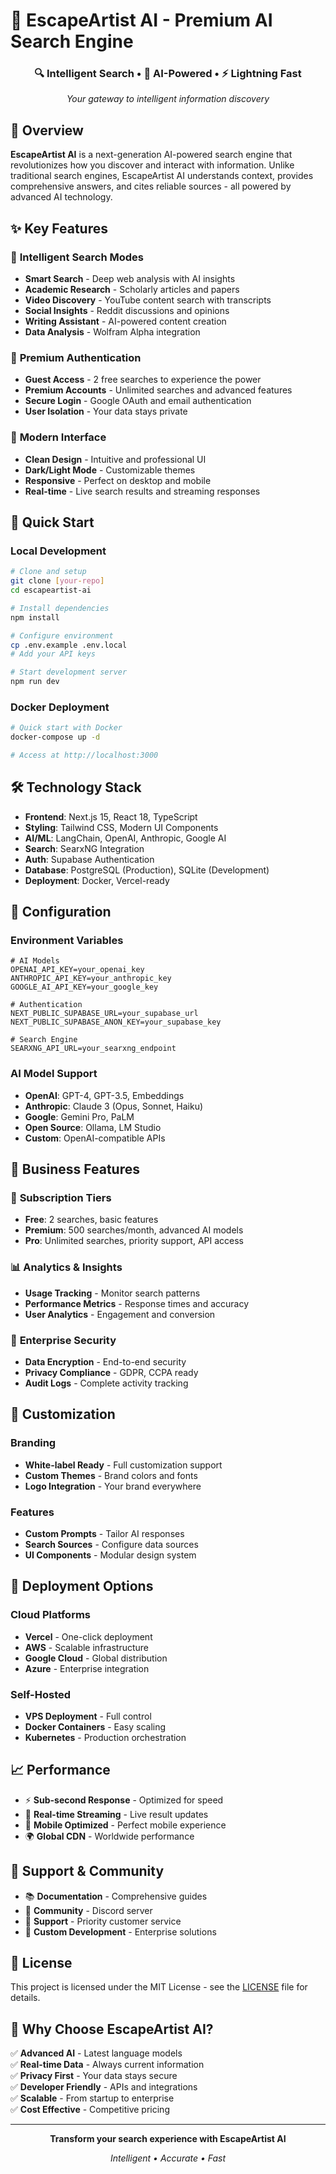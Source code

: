 # 🚀 EscapeArtist AI - Premium AI Search Engine

<div align="center">
  <h3>🔍 Intelligent Search • 🤖 AI-Powered • ⚡ Lightning Fast</h3>
  <p><em>Your gateway to intelligent information discovery</em></p>
</div>

## 🌟 Overview

**EscapeArtist AI** is a next-generation AI-powered search engine that revolutionizes how you discover and interact with information. Unlike traditional search engines, EscapeArtist AI understands context, provides comprehensive answers, and cites reliable sources - all powered by advanced AI technology.

## ✨ Key Features

### 🎯 **Intelligent Search Modes**
- **Smart Search** - Deep web analysis with AI insights
- **Academic Research** - Scholarly articles and papers
- **Video Discovery** - YouTube content search with transcripts
- **Social Insights** - Reddit discussions and opinions
- **Writing Assistant** - AI-powered content creation
- **Data Analysis** - Wolfram Alpha integration

### 🔐 **Premium Authentication**
- **Guest Access** - 2 free searches to experience the power
- **Premium Accounts** - Unlimited searches and advanced features
- **Secure Login** - Google OAuth and email authentication
- **User Isolation** - Your data stays private

### 🎨 **Modern Interface**
- **Clean Design** - Intuitive and professional UI
- **Dark/Light Mode** - Customizable themes
- **Responsive** - Perfect on desktop and mobile
- **Real-time** - Live search results and streaming responses

## 🚀 Quick Start

### Local Development
```bash
# Clone and setup
git clone [your-repo]
cd escapeartist-ai

# Install dependencies
npm install

# Configure environment
cp .env.example .env.local
# Add your API keys

# Start development server
npm run dev
```

### Docker Deployment
```bash
# Quick start with Docker
docker-compose up -d

# Access at http://localhost:3000
```

## 🛠️ Technology Stack

- **Frontend**: Next.js 15, React 18, TypeScript
- **Styling**: Tailwind CSS, Modern UI Components
- **AI/ML**: LangChain, OpenAI, Anthropic, Google AI
- **Search**: SearxNG Integration
- **Auth**: Supabase Authentication
- **Database**: PostgreSQL (Production), SQLite (Development)
- **Deployment**: Docker, Vercel-ready

## 🔧 Configuration

### Environment Variables
```env
# AI Models
OPENAI_API_KEY=your_openai_key
ANTHROPIC_API_KEY=your_anthropic_key
GOOGLE_AI_API_KEY=your_google_key

# Authentication
NEXT_PUBLIC_SUPABASE_URL=your_supabase_url
NEXT_PUBLIC_SUPABASE_ANON_KEY=your_supabase_key

# Search Engine
SEARXNG_API_URL=your_searxng_endpoint
```

### AI Model Support
- **OpenAI**: GPT-4, GPT-3.5, Embeddings
- **Anthropic**: Claude 3 (Opus, Sonnet, Haiku)
- **Google**: Gemini Pro, PaLM
- **Open Source**: Ollama, LM Studio
- **Custom**: OpenAI-compatible APIs

## 💼 Business Features

### 🎯 **Subscription Tiers**
- **Free**: 2 searches, basic features
- **Premium**: 500 searches/month, advanced AI models
- **Pro**: Unlimited searches, priority support, API access

### 📊 **Analytics & Insights**
- **Usage Tracking** - Monitor search patterns
- **Performance Metrics** - Response times and accuracy
- **User Analytics** - Engagement and conversion

### 🔐 **Enterprise Security**
- **Data Encryption** - End-to-end security
- **Privacy Compliance** - GDPR, CCPA ready
- **Audit Logs** - Complete activity tracking

## 🎨 **Customization**

### Branding
- **White-label Ready** - Full customization support
- **Custom Themes** - Brand colors and fonts
- **Logo Integration** - Your brand everywhere

### Features
- **Custom Prompts** - Tailor AI responses
- **Search Sources** - Configure data sources
- **UI Components** - Modular design system

## 🚀 **Deployment Options**

### **Cloud Platforms**
- **Vercel** - One-click deployment
- **AWS** - Scalable infrastructure
- **Google Cloud** - Global distribution
- **Azure** - Enterprise integration

### **Self-Hosted**
- **VPS Deployment** - Full control
- **Docker Containers** - Easy scaling
- **Kubernetes** - Production orchestration

## 📈 **Performance**

- ⚡ **Sub-second Response** - Optimized for speed
- 🔄 **Real-time Streaming** - Live result updates
- 📱 **Mobile Optimized** - Perfect mobile experience
- 🌍 **Global CDN** - Worldwide performance

## 🤝 **Support & Community**

- 📚 **Documentation** - Comprehensive guides
- 💬 **Community** - Discord server
- 🎫 **Support** - Priority customer service
- 🔧 **Custom Development** - Enterprise solutions

## 📄 **License**

This project is licensed under the MIT License - see the [LICENSE](LICENSE) file for details.

## 🌟 **Why Choose EscapeArtist AI?**

✅ **Advanced AI** - Latest language models  
✅ **Real-time Data** - Always current information  
✅ **Privacy First** - Your data stays secure  
✅ **Developer Friendly** - APIs and integrations  
✅ **Scalable** - From startup to enterprise  
✅ **Cost Effective** - Competitive pricing  

---

<div align="center">
  <p><strong>Transform your search experience with EscapeArtist AI</strong></p>
  <p><em>Intelligent • Accurate • Fast</em></p>
</div>
